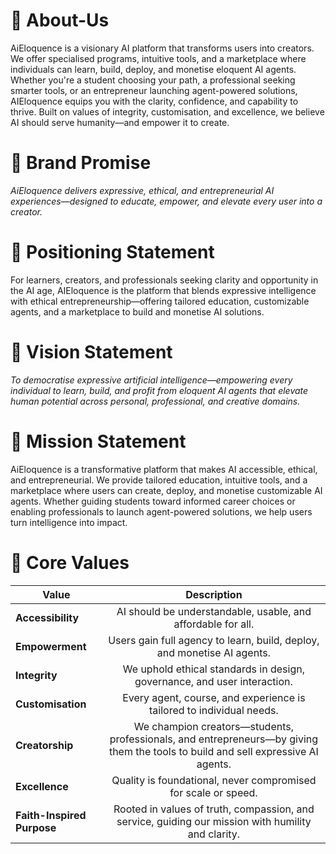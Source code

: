 # 📝 About-Us

AiEloquence is a visionary AI platform that transforms users into creators. We offer specialised programs, intuitive tools, and a marketplace where individuals can learn, build, deploy, and monetise eloquent AI agents. Whether you're a student choosing your path, a professional seeking smarter tools, or an entrepreneur launching agent-powered solutions, AIEloquence equips you with the clarity, confidence, and capability to thrive. Built on values of integrity, customisation, and excellence, we believe AI should serve humanity—and empower it to create.

# 🤝 Brand Promise

_AiEloquence delivers expressive, ethical, and entrepreneurial AI experiences—designed to educate, empower, and elevate every user into a creator._

# 🧭 Positioning Statement

For learners, creators, and professionals seeking clarity and opportunity in the AI age, AIEloquence is the platform that blends expressive intelligence with ethical entrepreneurship—offering tailored education, customizable agents, and a marketplace to build and monetise AI solutions.

# 🌟 Vision Statement

_To democratise expressive artificial intelligence—empowering every individual to learn, build, and profit from eloquent AI agents that elevate human potential across personal, professional, and creative domains._

# 🎯 Mission Statement

AiEloquence is a transformative platform that makes AI accessible, ethical, and entrepreneurial. We provide tailored education, intuitive tools, and a marketplace where users can create, deploy, and monetise customizable AI agents. Whether guiding students toward informed career choices or enabling professionals to launch agent-powered solutions, we help users turn intelligence into impact.

# 💎 Core Values

| Value  | Description |
| ------------- |:-------------:|
| **Accessibility**      | AI should be understandable, usable, and affordable for all.     |
| **Empowerment**      | Users gain full agency to learn, build, deploy, and monetise AI agents.     |
| **Integrity**      | We uphold ethical standards in design, governance, and user interaction.     |
| **Customisation**      | Every agent, course, and experience is tailored to individual needs.     |
| **Creatorship**      | We champion creators—students, professionals, and entrepreneurs—by giving them the tools to build and sell expressive AI agents.     |
| **Excellence**      | Quality is foundational, never compromised for scale or speed.     |
| **Faith-Inspired Purpose**      | Rooted in values of truth, compassion, and service, guiding our mission with humility and clarity.     |
















